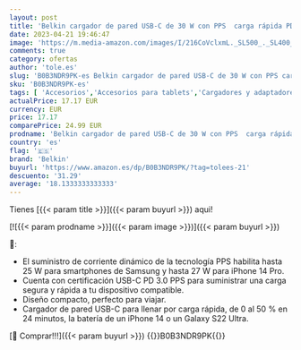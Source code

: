 ```yaml
---
layout: post
title: 'Belkin cargador de pared USB-C de 30 W con PPS  carga rápida PD 3.0 con certificación USB-IF para iPhone 14/14 Plus  Pro/Max  mini  Galaxy  S23  Ultra  Plus  iPad  Tab S7  AirPods  MacBook Air y otros'
date: 2023-04-21 19:46:47
image: 'https://m.media-amazon.com/images/I/216CoVclxmL._SL500_._SL400_.jpg'
comments: true
category: ofertas
author: 'tole.es'
slug: 'B0B3NDR9PK-es Belkin cargador de pared USB-C de 30 W con PPS carga...'
sku: 'B0B3NDR9PK-es'
tags: [ 'Accesorios','Accesorios para tablets','Cargadores y adaptadores para tablets','Informática','belkin','ipad','iphone','🇪🇸', ]
actualPrice: 17.17 EUR
currency: EUR
price: 17.17
comparePrice: 24.99 EUR
prodname: 'Belkin cargador de pared USB-C de 30 W con PPS  carga rápida PD 3.0 con certificación USB-IF para iPhone 14/14 Plus  Pro/Max  mini  Galaxy  S23  Ultra  Plus  iPad  Tab S7  AirPods  MacBook Air y otros'
country: 'es'
flag: '🇪🇸'
brand: 'Belkin'
buyurl: 'https://www.amazon.es/dp/B0B3NDR9PK/?tag=tolees-21'
descuento: '31.29'
average: '18.1333333333333'
---
```


Tienes [{{< param title >}}]({{< param buyurl >}}) aqui!

[![{{< param prodname >}}]({{< param image >}})]({{< param buyurl >}})

🔎:

- El suministro de corriente dinámico de la tecnología PPS habilita hasta 25 W para smartphones de Samsung y hasta 27 W para iPhone 14 Pro.
- Cuenta con certificación USB-C PD 3.0 PPS para suministrar una carga segura y rápida a tu dispositivo compatible.
- Diseño compacto, perfecto para viajar.
- Cargador de pared USB-C para llenar por carga rápida, de 0 al 50 % en 24 minutos, la batería de un iPhone 14 o un Galaxy S22 Ultra.

[🛒 Comprar!!!]({{< param buyurl >}})
{{<world>}}B0B3NDR9PK{{</world>}}
